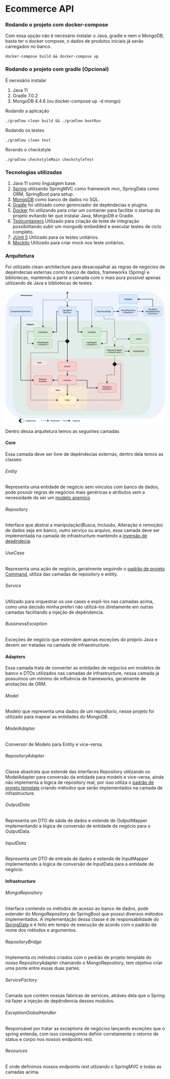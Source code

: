 # Ecommerce API

### Rodando o projeto com docker-compose

Com essa opção não é necesário instalar o Java, gradle e nem o MongoDB, basta ter o docker compose, o dados de produtos iniciais já serão carregados no banco.

```
docker-compose build && docker-compose up
```

### Rodando o projeto com gradle (Opcional)

É necesário instalar

1. Java 11
2. Gradle 7.0.2
3. MongoDB 4.4.6 (ou docker-compose up -d mongo)

Rodando a aplicação

```
./gradlew clean build && ./gradlew bootRun
```

Rodando os testes

```
./gradlew clean test
```

Rorando o checkstyle

```
./gradlew checkstyleMain checkstyleTest
```
### Tecnologias utilizadas
1. Java 11 como linguágem base.
2. [Spring](https://spring.io/) utilizando SpringMVC como framework mvc, SpringData como ORM, SpringBoot para setup. 
3. [MongoDB](https://www.mongodb.com/) como banco de dados no SQL.
4. [Gradle](https://gradle.org/) foi utilizado como gerenciador de depêndecias e plugins.
5. [Docker](https://www.docker.com/) foi utilizando para criar um container para facilitar o startup do projeto evitando ter que instalar Java, MongoDB e Gradle.
6. [Testcontainers](https://www.testcontainers.org/) Utilizado para criação de teste de integração possíbilitando subir um mongodb embedded e executar testes de ciclo completo.
7. [JUnit 5](https://junit.org/junit5/) Utilizado para os testes unitários.
8. [Mockito](https://site.mockito.org/) Utilizado para criar mock nos teste unitários.


### Arquitetura
Foi utilizado clean-architecture para desacopalhar as regras de negócios de depêndecias externas como banco de dados, frameworks (Spring) e biblíotecas, mantendo a parte a camada core o mais pura possível apenas utilizando de Java e bibliotecas de testes.

![GitHub Logo](/images/ecommerce-api-architecture.png)

Dentro dessa arquitetura temos as seguintes camadas

#### Core
Essa camada deve ser livre de depêndecias externas, dentro dela temos as classes:

###### Entity
Representa uma entidade de negócio sem vinculos com banco de dados, pode possúir regras de negócios mais genéricas e atríbutos sem a necessídade de ser um [modelo anemico](https://www.martinfowler.com/bliki/AnemicDomainModel.html)

###### Repository
Interface que abstrai a manipulação(Busca, Inclusão, Alteração e remoção) de dados seja em banco, outro serviço ou arquivo, essa camada deve ser implementada na camada de infrastructure mantendo a [inversão de depêndecia](https://medium.com/xp-inc/os-princ%C3%ADpios-do-solid-dip-princ%C3%ADpio-de-invers%C3%A3o-de-depend%C3%AAncia-7e110cfcc3e5). 

###### UseCase
Representa uma ação de negócio, geralmente seguindo o [padrão de projeto Command](https://medium.com/xp-inc/design-patterns-parte-16-command-9c73af726c9c), utiliza das camadas de reposítory e entity.

###### Service
Utilizado para orquestrar os use cases e expô-los nas camadas acima, como uma decisão minha preferi não utilizá-los diretamente em outras camadas facilitando a injeção de depêndencia.

###### BussinessException
Exceções de negócio que estendem apenas exceções do próprio Java e devem ser tratadas na camada de infraestructure.

#### Adapters
Essa camada trata de converter as entidades de neǵocios em modelos de banco e DTOs utilizados nas camadas de infrastructure, nessa camada já possuímos um mínimo de influência de frameworks, geralmente de anotações de ORM.

###### Model
Modelo que representa uma dados de um reposítorio, nesse projeto foi utilizado para mapear as entidades do MongoDB.

###### ModelAdapter
Conversor de Modelo para Entity e vice-versa.

###### RepositoryAdapter
Classe abastrata que estende das interfaces Repository utilizando os ModelAdapter para conversão da entidade para modelo e vice-versa, ainda não implementa a lógica de reposítory real, por isso utiliza o [padrão de projeto template](https://medium.com/xp-inc/design-patterns-parte-24-template-method-69e3a7927dcd) criando métodos que serão implementados na camada de infrastructure.

###### OutputData
Representa um DTO de sáida de dados e estende de OutputMapper implementando a lógica de conversão de entidade de negócio para o OutputData. 

###### InputData
Representa um DTO de entrada de dados e estende de InputMapper implementando a lógica de conversão de InputData para a entidade de negócio.

#### Infrastructure

###### MongoRepository
Interface contendo os métodos de acesso ao banco de dados, pode estender do MongoRepository do SpringBoot que possui diversos métodos implementados. A implementação dessa classe é de responsábilidade do [SpringData](https://spring.io/projects/spring-data) e é feito em tempo de execução de acordo com o padrão de nome dos métodos e argumentos. 

###### RepositoryBridge
Implementa os métodos criados com o pedrão de projeto template do nosso RepositoryAdapter chamando o MongoRepository, tem objetivo criar uma ponte entre essas duas partes.

###### ServiceFactory
Camada que contém nossas fabricas de services, atráves dela que o Spring irá fazer a injeção de depêndencia desses modulos.

###### ExceptionGlobalHandler
Responsável por tratar as exceptions de negócios lançando exceções que o spring entenda, com isso conseguimos definir corretamente o retorno de status e corpo nos nossos endpoints rest.

###### Resources
É onde definimos nossos endpoints rest utlizando o SpringMVC e todas as camadas acima.






